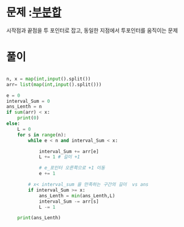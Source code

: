 # 문제 :[부분합](https://www.acmicpc.net/problem/1806)


시작점과 끝점을 투 포인터로 잡고, 동일한 지점에서 투포인터를 움직이는 문제
# 풀이
``` python

n, x = map(int,input().split())
arr= list(map(int,input().split()))

e = 0
interval_Sum = 0
ans_Lenth = n
if sum(arr) < x:
    print(0)
else:
    L = 0
    for s in range(n):
        while e < n and interval_Sum < x:

            interval_Sum += arr[e]
            L += 1 # 길이 +1

            # e_포인터 오른쪽으로 +1 이동
            e += 1

        # x< interval_sum 을 만족하는 구간의 길이  vs ans
        if interval_Sum >= x:
            ans_Lenth = min(ans_Lenth,L)
            interval_Sum -= arr[s]
            L -= 1

    print(ans_Lenth)







```
